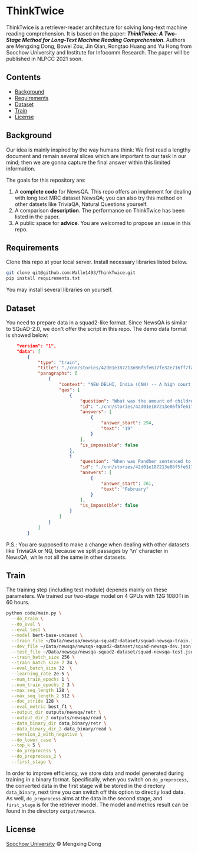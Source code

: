 # ThinkTwice

ThinkTwice is a retriever-reader architecture for solving long-text machine reading comprehension. It is based on the paper: ***ThinkTwice: A Two-Stage Method for Long-Text Machine Reading Comprehension***. Authors are Mengxing Dong, Bowei Zou, Jin Qian, Rongtao Huang and Yu Hong from Soochow University and Institute for Infocomm Research. The paper will be published in NLPCC 2021 soon.

## Contents

- [Background](https://github.com/Walle1493/ThinkTwice#background)
- [Requirements](https://github.com/Walle1493/ThinkTwice#install)
- [Dataset](https://github.com/Walle1493/ThinkTwice#Dataset)
- [Train](https://github.com/Walle1493/ThinkTwice#Train)
- [License](https://github.com/Walle1493/ThinkTwice#License)

## Background

Our idea is mainly inspired by the way humans think: We first read a lengthy document and remain several slices which are important to our task in our mind; then we are gonna capture the final answer within this limited information.

The goals for this repository are:

1. A **complete code** for NewsQA. This repo offers an implement for dealing with long text MRC dataset NewsQA; you can also try this method on other datsets like TriviaQA, Natural Questions yourself.
2. A comparison **description**. The performance on ThinkTwice has been listed in the paper.
3. A public space for **advice**. You are welcomed to propose an issue in this repo.

## Requirements

Clone this repo at your local server. Install necessary libraries listed below.

```bash
git clone git@github.com:Walle1493/ThinkTwice.git
pip install requirements.txt
```

You may install several libraries on yourself.

## Dataset

You need to prepare data in a squad2-like format. Since NewsQA is similar to SQuAD-2.0, we don't offer the script in this repo. The demo data format is showed below:

```json
	"version": "1",
    "data": [
        {
            "type": "train",
            "title": "./cnn/stories/42d01e187213e86f5fe617fe32e716ff7fa3afc4.story",
            "paragraphs": [
                {
                    "context": "NEW DELHI, India (CNN) -- A high court in northern India on Friday acquitted a wealthy...",
                    "qas": [
                        {
                            "question": "What was the amount of children murdered?",
                            "id": "./cnn/stories/42d01e187213e86f5fe617fe32e716ff7fa3afc4.story01",
                            "answers": [
                                {
                                    "answer_start": 294,
                                    "text": "19"
                                }
                            ],
                            "is_impossible": false
                        },
                        {
                            "question": "When was Pandher sentenced to death?",
                            "id": "./cnn/stories/42d01e187213e86f5fe617fe32e716ff7fa3afc4.story02",
                            "answers": [
                                {
                                    "answer_start": 261,
                                    "text": "February"
                                }
                            ],
                            "is_impossible": false
                        }
                    ]
                }
            ]
        }
```

P.S.: You are supposed to make a change when dealing with other datasets like TriviaQA or NQ, because we split passages by '\n' character in NewsQA, while not all the same in other datasets.

## Train

The training step (including test module) depends mainly on these parameters. We trained our two-stage model on 4 GPUs with 12G 1080Ti in 60 hours.

```bash
python code/main.py \
  --do_train \
  --do_eval \
  --eval_test \
  --model bert-base-uncased \
  --train_file ~/Data/newsqa/newsqa-squad2-dataset/squad-newsqa-train.json \
  --dev_file ~/Data/newsqa/newsqa-squad2-dataset/squad-newsqa-dev.json \
  --test_file ~/Data/newsqa/newsqa-squad2-dataset/squad-newsqa-test.json \
  --train_batch_size 256 \
  --train_batch_size_2 24 \
  --eval_batch_size 32  \
  --learning_rate 2e-5 \
  --num_train_epochs 1 \
  --num_train_epochs_2 3 \
  --max_seq_length 128 \
  --max_seq_length_2 512 \
  --doc_stride 128 \
  --eval_metric best_f1 \
  --output_dir outputs/newsqa/retr \
  --output_dir_2 outputs/newsqa/read \
  --data_binary_dir data_binary/retr \
  --data_binary_dir_2 data_binary/read \
  --version_2_with_negative \
  --do_lower_case \
  --top_k 5 \
  --do_preprocess \
  --do_preprocess_2 \
  --first_stage \
```

In order to improve efficiency, we store data and model generated during training in a binary format. Specifically, when you switch on `do_preprocess`, the converted data in the first stage will be stored in the directory `data_binary`, next time you can switch off this option to directly load data. As well, `do_preprocess` aims at the data in the second stage, and `first_stage` is for the retriever model. The model and metrics result can be found in  the directory `output/newsqa`.

## License

[Soochow University](https://www.suda.edu.cn/) © Mengxing Dong